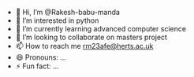 - 👋 Hi, I’m @Rakesh-babu-manda
- 👀 I’m interested in python
- 🌱 I’m currently learning advanced computer science
- 💞️ I’m looking to collaborate on masters project
- 📫 How to reach me rm23afe@herts.ac.uk
- 😄 Pronouns: ...
- ⚡ Fun fact: ...

<!---
Rakesh-babu-manda/Rakesh-babu-manda is a ✨ special ✨ repository because its `README.md` (this file) appears on your GitHub profile.
You can click the Preview link to take a look at your changes.
--->

